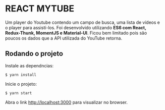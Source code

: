 # REACT MYTUBE
Um player do Youtube contendo um campo de busca, uma lista de vídeos e o player para assistí-los.
Foi desenvolvido utilizando **ES6 com React, Redux-Thunk, MomentJS e Material-UI**.
Ficou bem limitado pois são poucos os dados que a API utilizada do YouTube retorna.

## Rodando o projeto
Instale as dependncias:

`$ yarn install`

Inicie o projeto:

`$ yarn start`

Abra o link [http://localhost:3000](http://localhost:3000) para visualizar no browser.
